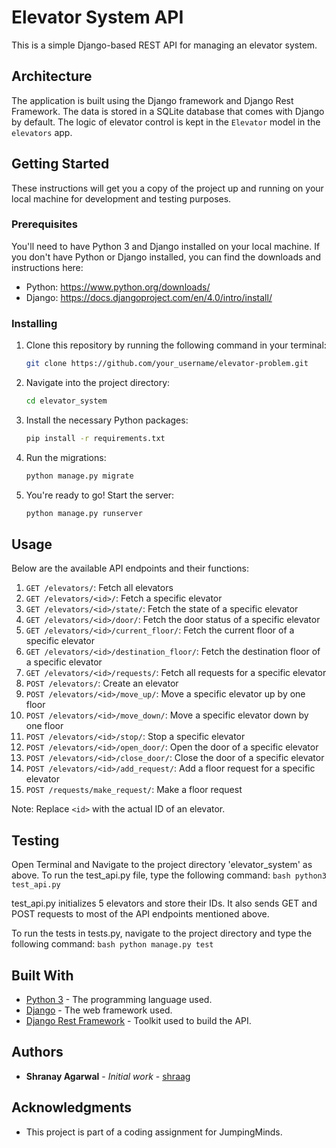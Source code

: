 # Elevator System API

This is a simple Django-based REST API for managing an elevator system. 

## Architecture
The application is built using the Django framework and Django Rest Framework. The data is stored in a SQLite database that comes with Django by default. The logic of elevator control is kept in the `Elevator` model in the `elevators` app. 

## Getting Started

These instructions will get you a copy of the project up and running on your local machine for development and testing purposes.

### Prerequisites

You'll need to have Python 3 and Django installed on your local machine. If you don't have Python or Django installed, you can find the downloads and instructions here:
- Python: https://www.python.org/downloads/
- Django: https://docs.djangoproject.com/en/4.0/intro/install/

### Installing

1. Clone this repository by running the following command in your terminal:
    ```bash
    git clone https://github.com/your_username/elevator-problem.git
    ```

2. Navigate into the project directory:
    ```bash
    cd elevator_system
    ```

3. Install the necessary Python packages:
    ```bash
    pip install -r requirements.txt
    ```

4. Run the migrations:
    ```bash
    python manage.py migrate
    ```

5. You're ready to go! Start the server:
    ```bash
    python manage.py runserver
    ```

## Usage

Below are the available API endpoints and their functions:

1. `GET /elevators/`: Fetch all elevators
2. `GET /elevators/<id>/`: Fetch a specific elevator
3. `GET /elevators/<id>/state/`: Fetch the state of a specific elevator
4. `GET /elevators/<id>/door/`: Fetch the door status of a specific elevator
5. `GET /elevators/<id>/current_floor/`: Fetch the current floor of a specific elevator
6. `GET /elevators/<id>/destination_floor/`: Fetch the destination floor of a specific elevator
7. `GET /elevators/<id>/requests/`: Fetch all requests for a specific elevator
8. `POST /elevators/`: Create an elevator
9. `POST /elevators/<id>/move_up/`: Move a specific elevator up by one floor
10. `POST /elevators/<id>/move_down/`: Move a specific elevator down by one floor
11. `POST /elevators/<id>/stop/`: Stop a specific elevator
12. `POST /elevators/<id>/open_door/`: Open the door of a specific elevator
13. `POST /elevators/<id>/close_door/`: Close the door of a specific elevator
14. `POST /elevators/<id>/add_request/`: Add a floor request for a specific elevator
15. `POST /requests/make_request/`: Make a floor request

Note: Replace `<id>` with the actual ID of an elevator.

## Testing
Open Terminal and Navigate to the project directory 'elevator_system' as above. To run the test_api.py file, type the following command:
    ```bash
    python3 test_api.py
    ```

test_api.py initializes 5 elevators and store their IDs. It also sends GET and POST requests to most of the API endpoints mentioned above.     

To run the tests in tests.py, navigate to the project directory and type the following command:
    ```bash
    python manage.py test
    ```

## Built With

* [Python 3](https://www.python.org/) - The programming language used.
* [Django](https://www.djangoproject.com/) - The web framework used.
* [Django Rest Framework](https://www.django-rest-framework.org/) - Toolkit used to build the API.

## Authors

* **Shranay Agarwal** - *Initial work* - [shraag](https://github.com/shraag)

## Acknowledgments

* This project is part of a coding assignment for JumpingMinds.

